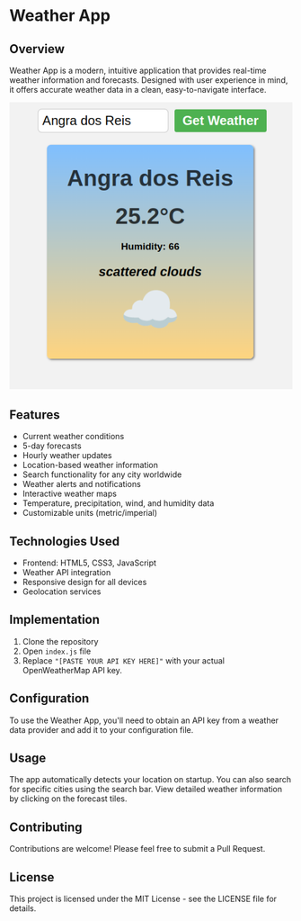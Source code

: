 # Weather App

## Overview
Weather App is a modern, intuitive application that provides real-time weather information and forecasts. Designed with user experience in mind, it offers accurate weather data in a clean, easy-to-navigate interface.

<p align="center">
  <img src="images/image.png">
</p>

## Features
- Current weather conditions
- 5-day forecasts
- Hourly weather updates
- Location-based weather information
- Search functionality for any city worldwide
- Weather alerts and notifications
- Interactive weather maps
- Temperature, precipitation, wind, and humidity data
- Customizable units (metric/imperial)

## Technologies Used
- Frontend: HTML5, CSS3, JavaScript
- Weather API integration
- Responsive design for all devices
- Geolocation services

## Implementation
1. Clone the repository
2. Open `index.js` file
3. Replace `"[PASTE YOUR API KEY HERE]"` with your actual OpenWeatherMap API key.

## Configuration
To use the Weather App, you'll need to obtain an API key from a weather data provider and add it to your configuration file.

## Usage
The app automatically detects your location on startup. You can also search for specific cities using the search bar. View detailed weather information by clicking on the forecast tiles.

## Contributing
Contributions are welcome! Please feel free to submit a Pull Request.

## License
This project is licensed under the MIT License - see the LICENSE file for details.